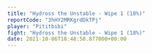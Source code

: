 ```yaml
---
title: "Hydross the Unstable - Wipe 1 (18%)"
reportCode: "3hHY2MRKgrdDkTPj"
player: "Pititbibi"
fight: "Hydross the Unstable - Wipe 1 (18%)"
date: 2021-10-06T18:48:50.877000+00:00
---
```

